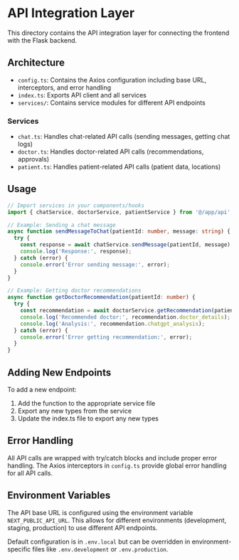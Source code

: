 # API Integration Layer

This directory contains the API integration layer for connecting the frontend with the Flask backend.

## Architecture

- `config.ts`: Contains the Axios configuration including base URL, interceptors, and error handling
- `index.ts`: Exports API client and all services
- `services/`: Contains service modules for different API endpoints

### Services

- `chat.ts`: Handles chat-related API calls (sending messages, getting chat logs)
- `doctor.ts`: Handles doctor-related API calls (recommendations, approvals)
- `patient.ts`: Handles patient-related API calls (patient data, locations)

## Usage

```typescript
// Import services in your components/hooks
import { chatService, doctorService, patientService } from '@/app/api';

// Example: Sending a chat message
async function sendMessageToChat(patientId: number, message: string) {
  try {
    const response = await chatService.sendMessage(patientId, message);
    console.log('Response:', response);
  } catch (error) {
    console.error('Error sending message:', error);
  }
}

// Example: Getting doctor recommendations
async function getDoctorRecommendation(patientId: number) {
  try {
    const recommendation = await doctorService.getRecommendation(patientId);
    console.log('Recommended doctor:', recommendation.doctor_details);
    console.log('Analysis:', recommendation.chatgpt_analysis);
  } catch (error) {
    console.error('Error getting recommendation:', error);
  }
}
```

## Adding New Endpoints

To add a new endpoint:

1. Add the function to the appropriate service file
2. Export any new types from the service
3. Update the index.ts file to export any new types

## Error Handling

All API calls are wrapped with try/catch blocks and include proper error handling. The Axios interceptors in `config.ts` provide global error handling for all API calls.

## Environment Variables

The API base URL is configured using the environment variable `NEXT_PUBLIC_API_URL`. This allows for different environments (development, staging, production) to use different API endpoints.

Default configuration is in `.env.local` but can be overridden in environment-specific files like `.env.development` or `.env.production`. 